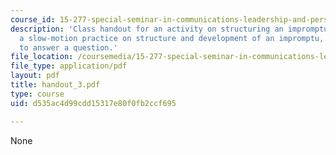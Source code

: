 ```yaml
---
course_id: 15-277-special-seminar-in-communications-leadership-and-personal-effectiveness-coaching-fall-2008
description: 'Class handout for an activity on structuring an impromptu: provides
  a slow-motion practice on structure and development of an impromptu, including how
  to answer a question.'
file_location: /coursemedia/15-277-special-seminar-in-communications-leadership-and-personal-effectiveness-coaching-fall-2008/d535ac4d99cdd15317e80f0fb2ccf695_handout_3.pdf
file_type: application/pdf
layout: pdf
title: handout_3.pdf
type: course
uid: d535ac4d99cdd15317e80f0fb2ccf695

---
```

None
